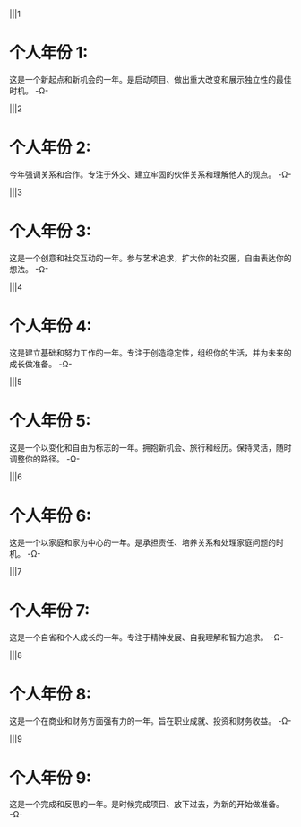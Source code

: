 |||1
# 个人年份 1:
这是一个新起点和新机会的一年。是启动项目、做出重大改变和展示独立性的最佳时机。
-Ω-

|||2
# 个人年份 2:
今年强调关系和合作。专注于外交、建立牢固的伙伴关系和理解他人的观点。
-Ω-

|||3
# 个人年份 3:
这是一个创意和社交互动的一年。参与艺术追求，扩大你的社交圈，自由表达你的想法。
-Ω-

|||4
# 个人年份 4:
这是建立基础和努力工作的一年。专注于创造稳定性，组织你的生活，并为未来的成长做准备。
-Ω-

|||5
# 个人年份 5:
这是一个以变化和自由为标志的一年。拥抱新机会、旅行和经历。保持灵活，随时调整你的路径。
-Ω-

|||6
# 个人年份 6:
这是一个以家庭和家为中心的一年。是承担责任、培养关系和处理家庭问题的时机。
-Ω-

|||7
# 个人年份 7:
这是一个自省和个人成长的一年。专注于精神发展、自我理解和智力追求。
-Ω-

|||8
# 个人年份 8:
这是一个在商业和财务方面强有力的一年。旨在职业成就、投资和财务收益。
-Ω-

|||9
# 个人年份 9:
这是一个完成和反思的一年。是时候完成项目、放下过去，为新的开始做准备。
-Ω-